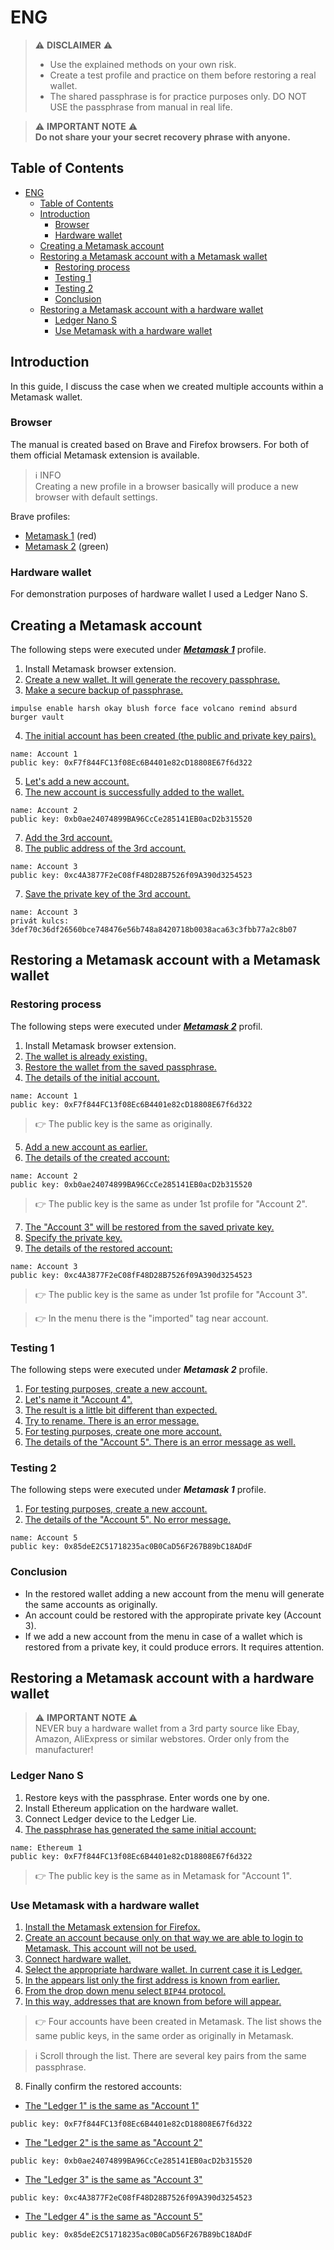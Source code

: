 # ENG
>⚠️ **DISCLAIMER** ⚠️
>- Use the explained methods on your own risk.
>- Create a test profile and practice on them before restoring a real wallet.
>- The shared passphrase is for practice purposes only. DO NOT USE the passphrase from manual in real life.

> ⚠️ **IMPORTANT NOTE** ⚠️<br> **Do not share your your secret recovery phrase with anyone.**

## Table of Contents
- [ENG](#eng)
  * [Table of Contents](#table-of-contents)
  * [Introduction](#introduction)
    + [Browser](#browser)
    + [Hardware wallet](#hardware-wallet)
  * [Creating a Metamask account](#creating-a-metamask-account)
  * [Restoring a Metamask account with a Metamask wallet](#restoring-a-metamask-account-with-a-metamask-wallet)
    + [Restoring process](#restoring-process)
    + [Testing 1](#testing-1)
    + [Testing 2](#testing-2)
    + [Conclusion](#conclusion)
  * [Restoring a Metamask account with a hardware wallet](#restoring-a-metamask-account-with-a-hardware-wallet)
    + [Ledger Nano S](#ledger-nano-s)
    + [Use Metamask with a hardware wallet](#use-metamask-with-a-hardware-wallet)

## Introduction
In this guide, I discuss the case when we created multiple accounts within a Metamask wallet.
### Browser
The manual is created based on Brave and Firefox browsers. For both of them official Metamask extension is available.

> ℹ️ INFO <br>Creating a new profile in a browser basically will produce a new browser with default settings.

Brave profiles:
- [Metamask 1](../images/A01.png) (red)
- [Metamask 2](../images/B01.png) (green)

### Hardware wallet
For demonstration purposes of hardware wallet I used a Ledger Nano S.

## Creating a Metamask account
The following steps were executed under [_**Metamask 1**_](../images/A01.png) profile.
1. Install Metamask browser extension.
2. [Create a new wallet. It will generate the recovery passphrase.](../images/A02.png)
3. [Make a secure backup of passphrase.](../images/A03.png)
```
impulse enable harsh okay blush force face volcano remind absurd burger vault
```
4. [The initial account has been created (the public and private key pairs).](../images/A04.png)
```
name: Account 1
public key: 0xF7f844FC13f08Ec6B4401e82cD18808E67f6d322
```
5. [Let's add a new account.](../images/A05.png)
6. [The new account is successfully added to the wallet.](../images/A06.png)
```
name: Account 2
public key: 0xb0ae24074899BA96CcCe285141EB0acD2b315520
```
7. [Add the 3rd account.](../images/A07.png)
8. [The public address of the 3rd account.](../images/A08.png)
```
name: Account 3
public key: 0xc4A3877F2eC08fF48D28B7526f09A390d3254523
```
7. [Save the private key of the 3rd account.](../images/A09.png)
```
name: Account 3
privát kulcs: 3def70c36df26560bce748476e56b748a8420718b0038aca63c3fbb77a2c8b07
```

## Restoring a Metamask account with a Metamask wallet
### Restoring process
The following steps were executed under [_**Metamask 2**_](../images/B01.png) profil.
1. Install Metamask browser extension.
2. [The wallet is already existing.](../images/B02.png)
3. [Restore the wallet from the saved passphrase.](../images/B03.png)
4. [The details of the initial account.](../images/B04.png)
```
name: Account 1
public key: 0xF7f844FC13f08Ec6B4401e82cD18808E67f6d322
```
> 👉 The public key is the same as originally.

5. [Add a new account as earlier.](../images/B05.png)
6. [The details of the created account:](../images/B06.png)
``` 
name: Account 2
public key: 0xb0ae24074899BA96CcCe285141EB0acD2b315520
``` 
> 👉 The public key is the same as under 1st profile for "Account 2".

7. [The "Account 3" will be restored from the saved private key.](../images/B07.png)
8. [Specify the private key.](../images/B08.png)
9. [The details of the restored account:](../images/B09.png)
```
name: Account 3
public key: 0xc4A3877F2eC08fF48D28B7526f09A390d3254523
```
> 👉 The public key is the same as under 1st profile for "Account 3".

> 👉 In the menu there is the "imported" tag near account.

### Testing 1
The following steps were executed under _**Metamask 2**_ profile.
1. [For testing purposes, create a new account.](../images/B10.png)
2. [Let's name it "Account 4".](../images/B11.png)
3. [The result is a little bit different than expected.](../images/B12.png)
4. [Try to rename. There is an error message.](../images/B13.png)
5. [For testing purposes, create one more account.](../images/B14.png)
6. [The details of the "Account 5". There is an error message as well.](../images/B15.png)

### Testing 2
The following steps were executed under _**Metamask 1**_ profile.
1. [For testing purposes, create a new account.](../images/B17.png)
2. [The details of the "Account 5". No error message.](../images/B17.png)
```
name: Account 5
public key: 0x85deE2C51718235ac0B0CaD56F267B89bC18ADdF
```

### Conclusion
- In the restored wallet adding a new account from the menu will generate the same accounts as originally.
- An account could be restored with the appropirate private key (Account 3).
- If we add a new account from the menu in case of a wallet which is restored from a private key, it could produce errors. It requires attention.

## Restoring a Metamask account with a hardware wallet
> ⚠️ **IMPORTANT NOTE** ⚠️<br> NEVER buy a hardware wallet from a 3rd party source like Ebay, Amazon, AliExpress or similar webstores. Order only from the manufacturer!
### Ledger Nano S
1. Restore keys with the passphrase. Enter words one by one.
2. Install Ethereum application on the hardware wallet.
3. Connect Ledger device to the Ledger Lie.
4. [The passphrase has generated the same initial account:](../images/C01.png)
```
name: Ethereum 1
public key: 0xF7f844FC13f08Ec6B4401e82cD18808E67f6d322
```
> 👉 The public key is the same as in Metamask for "Account 1".

### Use Metamask with a hardware wallet
1. [Install the Metamask extension for Firefox.](../images/C02.png)
2. [Create an account because only on that way we are able to login to Metamask. This account will not be used.](../images/C03.png)
3. [Connect hardware wallet. ](../images/C04.png)
4. [Select the appropriate hardware wallet. In current case it is Ledger.](../images/C05.png)
5. [In the appears list only the first address is known from earlier.](../images/C06.png)
6. [From the drop down menu select `BIP44` protocol.](../images/C07.png)
7. [In this way, addresses that are known from before will appear.](../images/C08.png)
> 👉 Four accounts have been created in Metamask. The list shows the same public keys, in the same order as originally in Metamask.

> ℹ️ Scroll through the list. There are several key pairs from the same passphrase.

8. Finally confirm the restored accounts:
- [The "Ledger 1" is the same as "Account 1"](../images/C09.png)
```
public key: 0xF7f844FC13f08Ec6B4401e82cD18808E67f6d322
```
- [The "Ledger 2" is the same as "Account 2"](../images/C10.png)
```
public key: 0xb0ae24074899BA96CcCe285141EB0acD2b315520
```
- [The "Ledger 3" is the same as "Account 3"](../images/C11.png)
```
public key: 0xc4A3877F2eC08fF48D28B7526f09A390d3254523
```
- [The "Ledger 4" is the same as "Account 5"](../images/C12.png)
```
public key: 0x85deE2C51718235ac0B0CaD56F267B89bC18ADdF
```